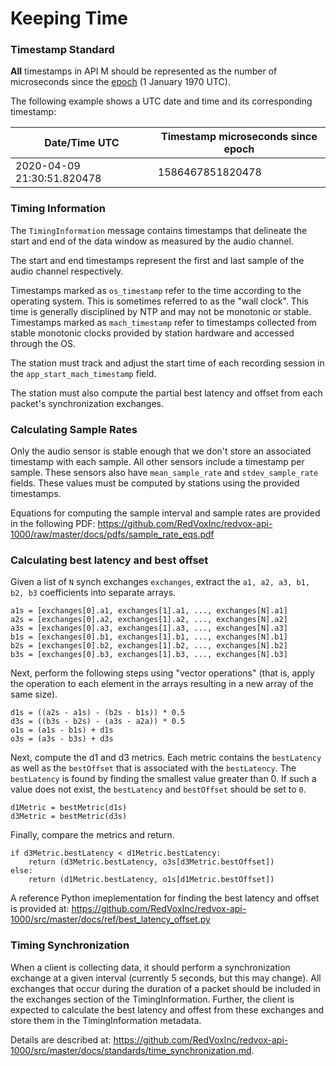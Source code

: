 # Keeping Time

### Timestamp Standard

__All__ timestamps in API M should be represented as the number of microseconds since the [epoch](https://en.wikipedia.org/wiki/Unix_time) (1 January 1970 UTC).

The following example shows a UTC date and time and its corresponding timestamp:

|Date/Time UTC | Timestamp microseconds since epoch |
|---|---|
|2020-04-09 21:30:51.820478 | 1586467851820478 |

### Timing Information

The `TimingInformation` message contains timestamps that delineate the start and end of the data window as measured by the audio channel. 

The start and end timestamps represent the first and last sample of the audio channel respectively.

Timestamps marked as `os_timestamp` refer to the time according to the operating system. This is sometimes referred to as the "wall clock". This time is generally disciplined by NTP and may not be monotonic or stable. Timestamps marked as `mach_timestamp` refer to timestamps collected from stable monotonic clocks provided by station hardware and accessed through the OS.  

The station must track and adjust the start time of each recording session in the `app_start_mach_timestamp` field.

The station must also compute the partial best latency and offset from each packet's synchronization exchanges.

### Calculating Sample Rates

Only the audio sensor is stable enough that we don't store an associated timestamp with each sample. All other sensors include a timestamp per sample. These sensors also have `mean_sample_rate` and `stdev_sample_rate` fields. These values must be computed by stations using the provided timestamps. 

Equations for computing the sample interval and sample rates are provided in the following PDF: https://github.com/RedVoxInc/redvox-api-1000/raw/master/docs/pdfs/sample_rate_eqs.pdf

### Calculating best latency and best offset

Given a list of `N` synch exchanges `exchanges`, extract the `a1, a2, a3, b1, b2, b3` coefficients into separate arrays.

```
a1s = [exchanges[0].a1, exchanges[1].a1, ..., exchanges[N].a1]
a2s = [exchanges[0].a2, exchanges[1].a2, ..., exchanges[N].a2]
a3s = [exchanges[0].a3, exchanges[1].a3, ..., exchanges[N].a3]
b1s = [exchanges[0].b1, exchanges[1].b1, ..., exchanges[N].b1]
b2s = [exchanges[0].b2, exchanges[1].b2, ..., exchanges[N].b2]
b3s = [exchanges[0].b3, exchanges[1].b3, ..., exchanges[N].b3]
```

Next, perform the following steps using "vector operations" (that is, apply the operation to each element in the arrays resulting in a new array of the same size).

```
d1s = ((a2s - a1s) - (b2s - b1s)) * 0.5
d3s = ((b3s - b2s) - (a3s - a2a)) * 0.5
o1s = (a1s - b1s) + d1s
o3s = (a3s - b3s) + d3s
```

Next, compute the d1 and d3 metrics. Each metric contains the `bestLatency` as well as the `bestOffset` that is associated with the `bestLatency`. The `bestLatency` is found by finding the smallest value greater than 0. If such a value does not exist, the `bestLatency` and `bestOffset` should be set to `0`. 

```
d1Metric = bestMetric(d1s)
d3Metric = bestMetric(d3s)
```

Finally, compare the metrics and return.

```
if d3Metric.bestLatency < d1Metric.bestLatency:
    return (d3Metric.bestLatency, o3s[d3Metric.bestOffset])
else:
    return (d1Metric.bestLatency, o1s[d1Metric.bestOffset])
```

A reference Python imeplementation for finding the best latency and offset is provided at: https://github.com/RedVoxInc/redvox-api-1000/src/master/docs/ref/best_latency_offset.py

### Timing Synchronization

When a client is collecting data, it should perform a synchronization exchange at a given interval (currently 5 seconds, but this may change). All exchanges that occur during the duration of a packet should be included in the exchanges section of the TimingInformation. Further, the client is expected to calculate the best latency and offest from these exchanges and store them in the TimingInformation metadata.

Details are described at: https://github.com/RedVoxInc/redvox-api-1000/src/master/docs/standards/time_synchronization.md.
